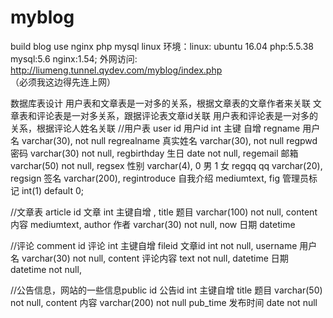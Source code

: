 # myblog
build blog use nginx php mysql linux
环境：linux: ubuntu 16.04  php:5.5.38  mysql:5.6  nginx:1.54;
 外网访问: http://liumeng.tunnel.qydev.com/myblog/index.php  （必须我这边得先连上网）
 
 数据库表设计
 用户表和文章表是一对多的关系，根据文章表的文章作者来关联
 文章表和评论表是一对多关系，跟据评论表文章id关联
 用户表和评论表是一对多的关系，根据评论人姓名关联
 //用户表 user
 id           用户id     int                  主键 自增
 regname      用户名     varchar(30),         not null
 regrealname  真实姓名   varchar(30),         not null
 regpwd       密码      varchar(30)          not null,
 regbirthday  生日      date                 not null,
 regemail     邮箱      varchar(50)          not null,
 regsex       性别      varchar(4),          0 男 1 女
 regqq        qq      varchar(20), 
 regsign      签名     varchar(200),
 regintroduce 自我介绍  mediumtext,
 fig          管理员标记     int(1)             default 0;

//文章表  article
id           文章  int            主键自增 , 
title        题目  varchar(100)   not null, 
content      内容  mediumtext, 
author       作者  varchar(30)    not null,
now          日期  datetime 

//评论  comment
id          评论    int           主键自增
fileid      文章id  int           not null, 
username    用户名  varchar(30)   not null, 
content     评论内容 text         not null,
datetime    日期    datetime      not null,

//公告信息，网站的一些信息public
id    公告id      int           主键自增 
title 题目        varchar(50)    not null, 
content 内容      varchar(200)   not null
pub_time  发布时间  date         not null
 
